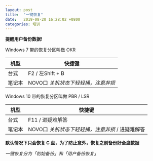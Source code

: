 ```yaml
---
layout: post
title:  "一键恢复"
date:   2019-08-20 16:28:02 +0800
categories: 培训
---
```




**提醒用户备份数据!**

Windows 7 带的恢复分区叫做 OKR

| 机型   | 快捷键                              |
| ------ | ----------------------------------- |
| 台式   | F2 / 左Shift + B                    |
| 笔记本 | NOVO口 *关机状态下轻轻捅，注意非损* |



Windows 10 带的恢复分区叫做 PBR / LSR

| 机型   | 快捷键                                           |
| ------ | ------------------------------------------------ |
| 台式   | F11 / 进疑难解答                                 |
| 笔记本 | NOVO口 *关机状态下轻轻捅，注意非损* / 进疑难解答 |

**默认情况下只会恢复 C 盘，为了防止意外，恢复之前备份好全盘数据**



*一键恢复分为「初始备份」和「用户备份恢复」*

